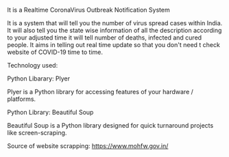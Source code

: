 It is a Realtime CoronaVirus Outbreak Notification System

It is a system that will tell you the number of virus spread cases within India. It will also tell you the state wise information of all the description according to your adjusted time it will tell number of deaths, infected and cured people. It aims in telling out real time update so that you don't need t check website of COVID-19 time to time.

Technology used:

Python Libarary: Plyer

Plyer is a Python library for accessing features of your hardware / platforms.

Python Library: Beautiful Soup

Beautiful Soup is a Python library designed for quick turnaround projects like screen-scraping.

Source of website scrapping:  https://www.mohfw.gov.in/
